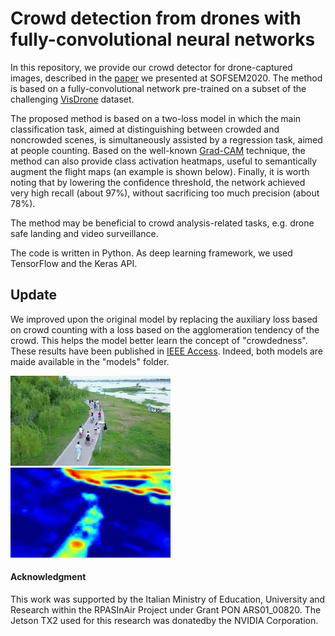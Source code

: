 # Crowd detection from drones with fully-convolutional neural networks

In this repository, we provide our crowd detector for drone-captured images, described in the [paper](https://link.springer.com/chapter/10.1007/978-3-030-38919-2_25) we presented at SOFSEM2020. The method is based on a fully-convolutional network pre-trained on a subset of the challenging [VisDrone](https://github.com/VisDrone) dataset.

The proposed method is based on a two-loss model in which the main classification task, aimed at distinguishing between crowded and noncrowded scenes, is simultaneously assisted by a regression task, aimed at people counting. Based on the well-known [Grad-CAM](https://arxiv.org/abs/1610.02391) technique, the method can also provide class activation heatmaps, useful to semantically augment the flight maps (an example is shown below). Finally, it is worth noting that by lowering the confidence threshold, the network achieved very high recall (about 97%), without sacrificing too much precision (about 78%).

The method may be beneficial to crowd analysis-related tasks, e.g. drone safe landing and video surveillance.

The code is written in Python. As deep learning framework, we used TensorFlow and the Keras API.

## Update

We improved upon the original model by replacing the auxiliary loss based on crowd counting with a loss based on the agglomeration tendency of the crowd. This helps the model better learn the concept of "crowdedness". These results have been published in [IEEE Access](https://ieeexplore.ieee.org/document/9052702). Indeed, both models are maide available in the "models" folder.

<img src="images/image.jpg" width="256" height="auto"/> <img src="heatmaps/heatmap.jpg" width="256" height="auto"/>

#### Acknowledgment

This work was supported by the Italian Ministry of Education, University and Research within the RPASInAir Project under Grant PON ARS01_00820. The Jetson TX2 used for this research was donatedby the NVIDIA Corporation.
